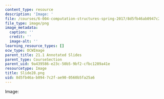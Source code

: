```yaml
---
content_type: resource
description: 'Image: '
file: /courses/6-004-computation-structures-spring-2017/8d5fb46ab0947c2fae900560b5fa25a6_Slide28.png
file_type: image/png
image_metadata:
  caption: ''
  credit: ''
  image-alt: ''
learning_resource_types: []
ocw_type: OCWImage
parent_title: 21.1 Annotated Slides
parent_type: CourseSection
parent_uid: 9a439586-e23c-50b5-9bf2-cfbc1289a41e
resourcetype: Image
title: Slide28.png
uid: 8d5fb46a-b094-7c2f-ae90-0560b5fa25a6
---
```

Image: 

